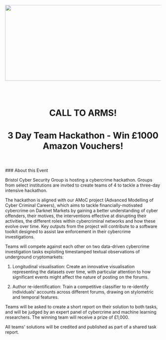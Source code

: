 <p align="center">
  <img width="600" height="245" src="http://www.bris.ac.uk/media-library/sites/engineering/research/cybersecurity/BCSG%20logo%20small.png">
</p>
<br/><br/>
<div align="center">
<h1> CALL TO ARMS! </h1>
<h1> 3 Day Team Hackathon - Win £1000 Amazon Vouchers! </h1> 
</div>
<br/><br/>
### About this Event

Bristol Cyber Security Group is hosting a cybercrime hackathon. Groups from select institutions are invited to create teams of 4 to tackle a three-day intensive hackathon.

The hackathon is aligned with our AMoC project (Advanced Modelling of Cyber Criminal Careers), which aims to tackle financially-motivated cybercrime on Darknet Markets by gaining a better understanding of cyber offenders, their motives, the interventions effective at disrupting their activities, the different roles within cybercriminal networks and how these evolve over time. Key outputs from the project will contribute to a software toolkit designed to assist law enforcement in their cybercrime investigations.

Teams will compete against each other on two data-driven cybercrime investigation tasks exploiting timestamped textual observations of underground cryptomarkets:

1. Longitudinal visualisation: Create an innovative visualisation representing the datasets over time, with particular attention to how significant events might affect the nature of posting on the forums.

2. Author re-identification: Train a competitive classifier to re-identify individuals' accounts across different forums, drawing on stylometric and temporal features.

Teams will be asked to create a short report on their solution to both tasks, and will be judged by an expert panel of cybercrime and machine learning researchers. The winning team will receive a prize of £1,000.

All teams' solutions will be credited and published as part of a shared task report.


